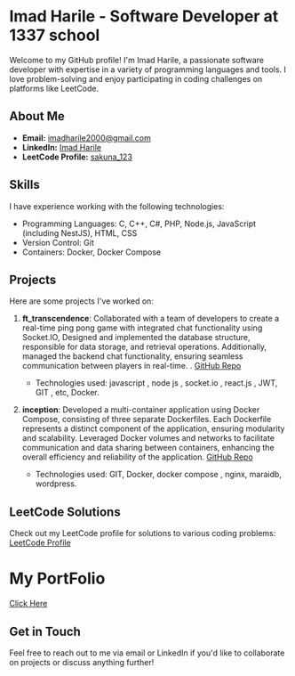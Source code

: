 # Imad Harile - Software Developer at 1337 school

Welcome to my GitHub profile! I'm Imad Harile, a passionate software developer with expertise in a variety of programming languages and tools. I love problem-solving and enjoy participating in coding challenges on platforms like LeetCode.

## About Me

- **Email:** [imadharile2000@gmail.com](mailto:imadharile2000@gmail.com)
- **LinkedIn:** [Imad Harile](https://www.linkedin.com/in/imad-harile-b39505198/)
- **LeetCode Profile:** [sakuna_123](https://leetcode.com/sakuna_123/)

## Skills

I have experience working with the following technologies:

- Programming Languages: C, C++, C#, PHP, Node.js, JavaScript (including NestJS), HTML, CSS
- Version Control: Git
- Containers: Docker, Docker Compose

## Projects

Here are some projects I've worked on:

1. **ft_transcendence**:  Collaborated with a team of developers to create a real-time ping pong game with integrated chat functionality using Socket.IO,
Designed and implemented the database structure, responsible for data storage, and retrieval operations. Additionally, managed the backend chat functionality, ensuring seamless communication between players in real-time.
. [GitHub Repo](https://github.com/mskerba/ft_transcendence)
   - Technologies used: javascript , node js , socket.io , react.js , JWT, GIT , etc, Docker.

3. **inception**: Developed a multi-container application using Docker Compose, consisting of three separate Dockerfiles. Each Dockerfile represents a distinct component of the application, ensuring modularity and scalability. Leveraged Docker volumes and networks to facilitate communication and data sharing between containers, enhancing the overall efficiency and reliability of the application. [GitHub Repo](https://github.com/imaddine1/inception)
   - Technologies used: GIT, Docker, docker compose , nginx, maraidb, wordpress.

## LeetCode Solutions

Check out my LeetCode profile for solutions to various coding problems: [LeetCode Profile](https://leetcode.com/sakuna_123/)

# My PortFolio
<a href="https://imaddine1.github.io/imadharile/" targe="_blank" > Click Here </a>

## Get in Touch

Feel free to reach out to me via email or LinkedIn if you'd like to collaborate on projects or discuss anything further!


